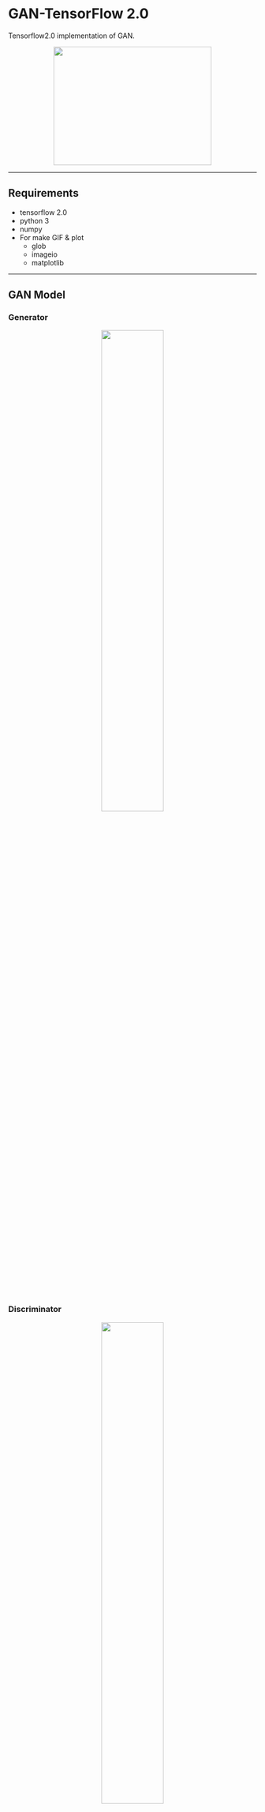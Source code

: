 # GAN-TensorFlow 2.0
Tensorflow2.0 implementation of GAN.

<center><img src="./images/basic_gan.gif" width="320" height="240"></center>

---  

## Requirements
- tensorflow 2.0
- python 3
- numpy
- For make GIF & plot
  - glob
  - imageio
  - matplotlib

---

## GAN Model
### **Generator**
<center><img src="./images/generator.png" width="50%" height="50%"></center>

### **Discriminator**
<center><img src="./images/discriminator.png" width="50%" height="50%"></center>

---

## Documentation
### Download Dataset
MNIST dataset will be downloaded automatically.
```
(train_images, train_labels), (_, _) = tf.keras.datasets.mnist.load_data()
```

### Training GAN
Use `basic_gan.py` to train a basic GAN network.

---

## Results
### epoch = 1
<center><img src="./images/image_at_epoch_0001.png"></center>

### epoch = 50
<center><img src="./images/image_at_epoch_0050.png"></center>

### epoch = 100
<center><img src="./images/image_at_epoch_0100.png"></center>

### epoch = 200
<center><img src="./images/image_at_epoch_0200.png"></center>

---

## Reference
 [Ian J. Goodfellow. *Generative Adversarial Nets*, NIPS2014.](https://arxiv.org/abs/1406.2661).

